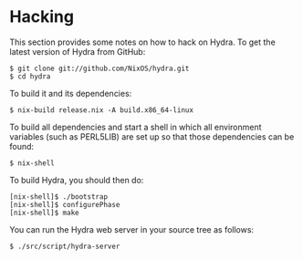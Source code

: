 Hacking
=======

This section provides some notes on how to hack on Hydra. To get the
latest version of Hydra from GitHub:

    $ git clone git://github.com/NixOS/hydra.git
    $ cd hydra

To build it and its dependencies:

    $ nix-build release.nix -A build.x86_64-linux

To build all dependencies and start a shell in which all environment
variables (such as PERL5LIB) are set up so that those dependencies can
be found:

    $ nix-shell

To build Hydra, you should then do:

    [nix-shell]$ ./bootstrap
    [nix-shell]$ configurePhase
    [nix-shell]$ make

You can run the Hydra web server in your source tree as follows:

    $ ./src/script/hydra-server

